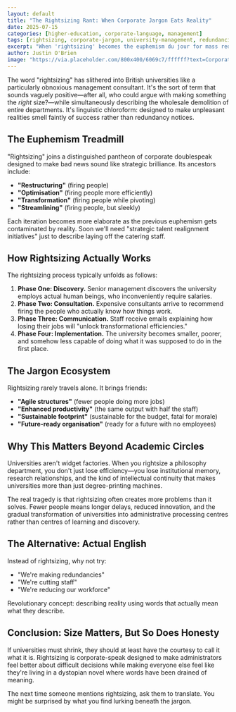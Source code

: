 ```yaml
---
layout: default
title: "The Rightsizing Rant: When Corporate Jargon Eats Reality"
date: 2025-07-15
categories: [higher-education, corporate-language, management]
tags: [rightsizing, corporate-jargon, university-management, redundancies, business-speak, euphemisms]
excerpt: "When 'rightsizing' becomes the euphemism du jour for mass redundancies, you know corporate-speak has officially jumped the shark. Let's decode the jargon that's chloroforming common sense."
author: Justin O'Brien
image: "https://via.placeholder.com/800x400/6069c7/ffffff?text=Corporate+Jargon"
---
```


The word "rightsizing" has slithered into British universities like a particularly obnoxious management consultant. It's the sort of term that sounds vaguely positive—after all, who could argue with making something the *right* size?—while simultaneously describing the wholesale demolition of entire departments. It's linguistic chloroform: designed to make unpleasant realities smell faintly of success rather than redundancy notices.

## The Euphemism Treadmill

"Rightsizing" joins a distinguished pantheon of corporate doublespeak designed to make bad news sound like strategic brilliance. Its ancestors include:

- **"Restructuring"** (firing people)
- **"Optimisation"** (firing people more efficiently)  
- **"Transformation"** (firing people while pivoting)
- **"Streamlining"** (firing people, but sleekly)

Each iteration becomes more elaborate as the previous euphemism gets contaminated by reality. Soon we'll need "strategic talent realignment initiatives" just to describe laying off the catering staff.

## How Rightsizing Actually Works

The rightsizing process typically unfolds as follows:

1. **Phase One: Discovery.** Senior management discovers the university employs actual human beings, who inconveniently require salaries.
2. **Phase Two: Consultation.** Expensive consultants arrive to recommend firing the people who actually know how things work.
3. **Phase Three: Communication.** Staff receive emails explaining how losing their jobs will "unlock transformational efficiencies."
4. **Phase Four: Implementation.** The university becomes smaller, poorer, and somehow less capable of doing what it was supposed to do in the first place.

## The Jargon Ecosystem

Rightsizing rarely travels alone. It brings friends:

- **"Agile structures"** (fewer people doing more jobs)
- **"Enhanced productivity"** (the same output with half the staff)
- **"Sustainable footprint"** (sustainable for the budget, fatal for morale)
- **"Future-ready organisation"** (ready for a future with no employees)

## Why This Matters Beyond Academic Circles

Universities aren't widget factories. When you rightsize a philosophy department, you don't just lose efficiency—you lose institutional memory, research relationships, and the kind of intellectual continuity that makes universities more than just degree-printing machines.

The real tragedy is that rightsizing often creates more problems than it solves. Fewer people means longer delays, reduced innovation, and the gradual transformation of universities into administrative processing centres rather than centres of learning and discovery.

## The Alternative: Actual English

Instead of rightsizing, why not try:
- "We're making redundancies"
- "We're cutting staff"
- "We're reducing our workforce"

Revolutionary concept: describing reality using words that actually mean what they describe.

## Conclusion: Size Matters, But So Does Honesty

If universities must shrink, they should at least have the courtesy to call it what it is. Rightsizing is corporate-speak designed to make administrators feel better about difficult decisions while making everyone else feel like they're living in a dystopian novel where words have been drained of meaning.

The next time someone mentions rightsizing, ask them to translate. You might be surprised by what you find lurking beneath the jargon.
